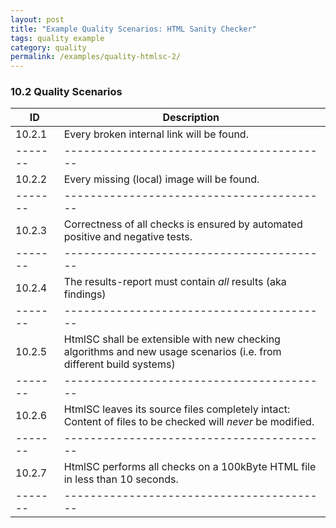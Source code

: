 ```yaml
---
layout: post
title: "Example Quality Scenarios: HTML Sanity Checker"
tags: quality example 
category: quality
permalink: /examples/quality-htmlsc-2/
---
```


<p></p>


### 10.2 Quality Scenarios 

|ID     |Description                              |
|-------|-----------------------------------------|
|10.2.1 |Every broken internal link will be found. |  
|-------|-----------------------------------------|
|10.2.2 |Every missing (local) image will be found.|
|-------|-----------------------------------------|
|10.2.3 |Correctness of all checks is ensured by automated positive and negative tests. |
|-------|-----------------------------------------|
|10.2.4 |The results-report must contain _all_ results (aka findings) |
|-------|-----------------------------------------|
|10.2.5 |HtmlSC shall be extensible with new checking algorithms and new usage scenarios (i.e. from different build systems) |
|-------|-----------------------------------------|
|10.2.6 |HtmlSC leaves its source files completely intact: Content of files to be checked will _never_ be modified.|
|-------|-----------------------------------------|
|10.2.7 |HtmlSC performs all checks on a 100kByte HTML file in less than 10 seconds.|
|-------|-----------------------------------------|

